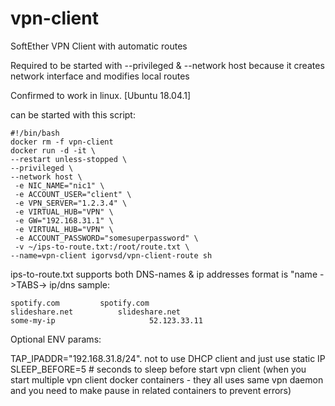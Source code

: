 # vpn-client

SoftEther VPN Client with automatic routes

Required to be started with --privileged & --network host because it creates network interface and modifies local routes

Confirmed to work in linux. [Ubuntu 18.04.1]

can be started with this script:
```
#!/bin/bash
docker rm -f vpn-client
docker run -d -it \
--restart unless-stopped \
--privileged \
--network host \
 -e NIC_NAME="nic1" \
 -e ACCOUNT_USER="client" \
 -e VPN_SERVER="1.2.3.4" \
 -e VIRTUAL_HUB="VPN" \
 -e GW="192.168.31.1" \
 -e VIRTUAL_HUB="VPN" \
 -e ACCOUNT_PASSWORD="somesuperpassword" \
 -v ~/ips-to-route.txt:/root/route.txt \
--name=vpn-client igorvsd/vpn-client-route sh
```
ips-to-route.txt 
supports both DNS-names & ip addresses
format is "name ->TABS-> ip/dns
sample:

```
spotify.com			spotify.com
slideshare.net			slideshare.net
some-my-ip                     52.123.33.11
```

Optional ENV params:

TAP_IPADDR="192.168.31.8/24". not to use DHCP client and just use static IP  
SLEEP_BEFORE=5 # seconds to sleep before start vpn client (when you start multiple vpn client docker containers - they all uses same vpn daemon and you need to make pause in related containers to prevent errors)
